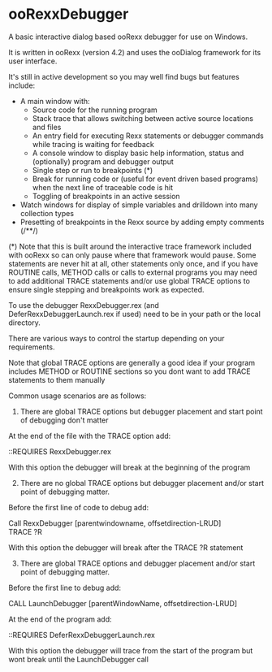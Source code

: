 # ooRexxDebugger

A basic interactive dialog based ooRexx debugger for use on Windows.

It is written in ooRexx (version 4.2) and uses the ooDialog framework for its user interface.

It's still in active development so you may well find bugs but features include:

- A main window with:
  -  Source code for the running program
  -  Stack trace that allows switching between active source locations and files
  -  An entry field for executing Rexx statements or debugger commands while tracing is waiting for feedback
  -  A console window to display basic help information, status and (optionally) program and debugger output 
  -  Single step or run to breakpoints (*)
  -  Break for running code or (useful for event driven based programs) when the next line of traceable code is hit 
  -  Toggling of breakpoints in an active session
- Watch windows for display of simple variables and drilldown into many collection types
- Presetting of breakpoints in the Rexx source by adding  empty comments (/**/)

(*) Note that this is built around the interactive trace framework included with ooRexx so can only pause
where that framework would pause. Some statements are never hit at all, other statements only once, 
and if you have ROUTINE calls, METHOD calls or calls to external programs you may need to add additional 
TRACE statements and/or use global TRACE options to ensure single stepping and breakpoints work as expected.

To  use the debugger RexxDebugger.rex (and DeferRexxDebuggerLaunch.rex if used) need to be in your path or the local directory.

There are various ways to control the startup depending on your requirements.

Note that global TRACE options are generally a good idea if your program includes METHOD or ROUTINE
sections so you dont want to add TRACE statements to them manually

Common  usage scenarios are as follows:

1. There are global TRACE options but debugger placement and start point of debugging don't matter

At the end of the file with the TRACE option add:

  ::REQUIRES RexxDebugger.rex

With this option the debugger will break at the beginning of the program

2. There are no global TRACE options but debugger placement and/or start point of debugging matter.

Before the first line of code to debug add:
  
  Call RexxDebugger [parentwindowname, offsetdirection-LRUD]  
  TRACE ?R

With this option the debugger will break after the TRACE ?R statement
  
3. There are global TRACE options and debugger placement and/or start point of debugging matter.

Before the first line to debug add:

  CALL LaunchDebugger [parentWindowName, offsetdirection-LRUD]

At the end of the program add:

  ::REQUIRES DeferRexxDebuggerLaunch.rex

With this option the debugger will trace from the start of the program but wont break until the LaunchDebugger call

